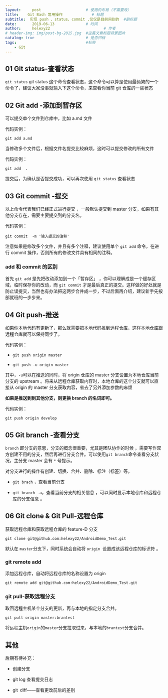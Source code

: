 ```yaml
---
layout:     post   				    # 使用的布局（不需要改）
title:    Git Bash 常用操作				# 标题 
subtitle:  实现 push 、status、commit ,仅仅是目前用到的  #副标题
date:       2019-06-13 				# 时间
author:     helexy22 						# 作者
# header-img: img/post-bg-2015.jpg  #这篇文章标题背景图片
catalog: true 						# 是否归档
tags:								#标签
    - Git
---
```


## 01 Git  status-查看状态
`git status`
git status 这个命令查看状态，这个命令可以算是使用最频繁的一个命令了，建议大家没事就输入下这个命令，来查看你当前 git 仓库的一些状态

## 02 Git add -添加到暂存区

可以提交单个文件到仓库中，比如 a.md 文件

代码实例：

`git add a.md`

当修改多个文件后，根据文件名提交比较麻烦，这时可以提交修改的所有文件

代码实例：

`git add  .`

提交后，为确认是否提交成功，可以再次使用 `git status` 查看状态

## 03 Git commit -提交

以上命令代表我们已经正式进行提交 ，一般默认提交到 master 分支，如果有其他分支存在，需要主要提交到的分支名。

代码实例：

`git commit  -m '输入提交的注释'`

注意如果是修改多个文件，并且有多个注释，建议使用单个 `git add` 命令，在进行 commit 操作，否则所有的修改文件具有相同的注释。

### add 和 commit  的区别

首先 `git add` 是先把改动添加到一个「暂存区」 ，你可以理解成是一个缓存区域，临时保存你的改动，而 `git commit` 才是最后真正的提交。这样做的好处就是防止误提交，当然也有办法把这两步合并成一步，不过后面再介绍，建议新手先按部就班的一步步来。

## 04 Git push-推送

如果你本地代码有更新了，那么就需要把本地代码推到远程仓库，这样本地仓库跟远程仓库就可以保持同步了。

代码实例：

- `git push origin master`

- `git push -u origin master `

其中，`-u`可以在推送的同时，将 origin 仓库的 master 分支设置为本地仓库当前分支的 upstream  。将来从远程仓库获取内容时，本地仓库的这个分支就可以直接从 origin 的 master 分支获取内容，省去了另外添加参数的麻烦  

**如果是推送到到其他分支，则更换 branch 的名词即可。**

代码实例：

`git push origin develop`

## 05 Git branch -查看分支

`branch` 即分支的意思，分支的概念很重要，尤其是团队协作的时候 ，需要写作双方创建不用的分支，然后再进行分支合并。可以使用`git branch`命令查看分支状况，主分支 master 会有 `*` 号提示。

对分支进行的操作有创建、切换、合并、删除、标注（标签）等。

- `git brach` ，查看当前分支

- `git branch -a`，查看当前分支的相关信息 ，可以同时显示本地仓库和远程仓库的分支信息  。

## 06 Git clone & Git Pull-远程仓库

获取远程仓库和获取远程仓库的 feature-D 分支

`git clone git@github.com:helexy22/AndroidDemo_Test.git`

默认在 `master`分支下，同时系统会自动将 `origin `设置成该远程仓库的标识符  。

### git remote add

添加远程仓库，自动将远程仓库的名称设置为 origin

`git remote add git@github.com:helexy22/AndroidDemo_Test.git`

### git pull-获取远程分支

取回远程主机某个分支的更新，再与本地的指定分支合并。

`git pull origin master:brantest`

将远程主机`origin`的`master`分支拉取过来，与本地的`brantest`分支合并。

## 其他

后期有待补充：

- 创建分支

- git log 查看提交日志
- git diff——查看更改前后的差别





 













